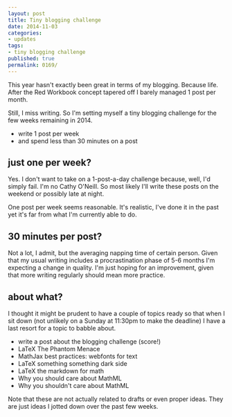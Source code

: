 ```yaml
---
layout: post
title: Tiny blogging challenge
date: 2014-11-03
categories:
- updates
tags:
- tiny blogging challenge
published: true
permalink: 0169/
---
```


This year hasn't exactly been great in terms of my blogging. Because life. After the Red Workbook concept tapered off I barely managed 1 post per month.

Still, I miss writing. So I'm setting myself a tiny blogging challenge for the few weeks remaining in 2014.

*   write 1 post per week
*   and spend less than 30 minutes on a post

## just one per week?

Yes. I don't want to take on a 1-post-a-day challenge because, well, I'd simply fail. I'm no Cathy O'Neill. So most likely I'll write these posts on the weekend or possibly late at night.

One post per week seems reasonable. It's realistic, I've done it in the past yet it's far from what I'm currently able to do.

## 30 minutes per post?

Not a lot, I admit, but the averaging napping time of certain person. Given that my usual writing includes a procrastination phase of 5-6 months I'm expecting a change in quality. I'm just hoping for an improvement, given that more writing regularly should mean more practice.

## about what?

I thought it might be prudent to have a couple of topics ready so that when I sit down (not unlikely on a Sunday at 11:30pm to make the deadline) I have a last resort for a topic to babble about.

*   write a post about the blogging challenge (score!)
*   LaTeX The Phantom Menace
*   MathJax best practices: webfonts for text
*   LaTeX something something dark side
*   LaTeX the markdown for math
*   Why you should care about MathML
*   Why you shouldn't care about MathML

Note that these are not actually related to drafts or even proper ideas. They are just ideas I jotted down over the past few weeks.
